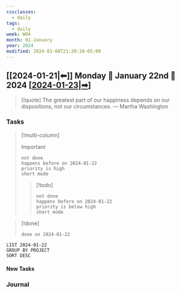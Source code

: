 ```yaml
---
cssclasses:
  - daily
tags:
  - daily
week: W04
month: 01-January
year: 2024
modified: 2024-03-08T21:20:20-05:00
---
```


## [[2024-01-21|⬅]] Monday 🔹 January 22nd 🔹 2024 [[2024-01-23|➡]]

> [!quote] The greatest part of our happiness depends on our dispositions, not our circumstances.
> — Martha Washington

### Tasks

> [!multi-column]
> 
> > [!important]
> > ```tasks
> > not done
> > happens before on 2024-01-22
> > priority is high
> > short mode
> > ```
> 
> > [!todo]
> > ```tasks
> > not done
> > happens before on 2024-01-22
> > priority is below high
> > short mode
> > ```

> [!done]
> ```tasks
> done on 2024-01-22
> ```

```toggl
LIST 2024-01-22
GROUP BY PROJECT
SORT DESC
```

#### New Tasks



### Journal


[//begin]: # "Autogenerated link references for markdown compatibility"
[2024-01-23|➡]: 2024-01-23 "2024-01-23"
[//end]: # "Autogenerated link references"